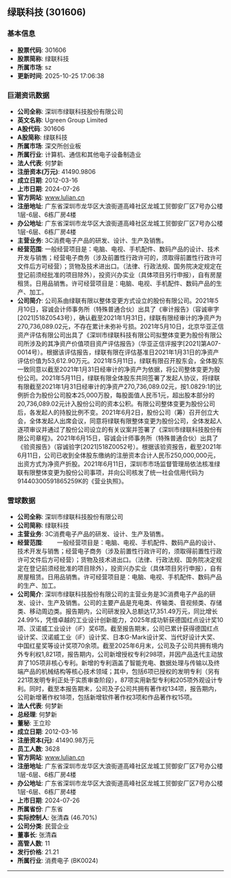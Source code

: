 ## 绿联科技 (301606)

### 基本信息

- **股票代码**: 301606
- **股票简称**: 绿联科技
- **所属市场**: sz
- **更新时间**: 2025-10-25 17:06:38

### 巨潮资讯数据

- **公司全称**: 深圳市绿联科技股份有限公司
- **英文名称**: Ugreen Group Limited
- **A股代码**: 301606
- **A股简称**: 绿联科技
- **所属市场**: 深交所创业板
- **所属行业**: 计算机、通信和其他电子设备制造业
- **法人代表**: 何梦新
- **注册资本(万元)**: 41490.9806
- **成立日期**: 2012-03-16
- **上市日期**: 2024-07-26
- **官方网站**: www.lulian.cn
- **注册地址**: 广东省深圳市龙华区大浪街道高峰社区龙城工贸御安厂区7号办公楼1层-6层、6栋厂房4楼
- **办公地址**: 广东省深圳市龙华区大浪街道高峰社区龙城工贸御安厂区7号办公楼1层-6层、6栋厂房4楼
- **主营业务**: 3C消费电子产品的研发、设计、生产及销售。
- **经营范围**: 一般经营项目是：电脑、电视、手机配件、数码产品的设计、技术开发与销售；经营电子商务（涉及前置性行政许可的，须取得前置性行政许可文件后方可经营）；货物及技术进出口。（法律、行政法规、国务院决定规定在登记前须经批准的项目除外），投资兴办实业（具体项目另行申报），自有房屋租赁。日用品销售。许可经营项目是：电脑、电视、手机配件、数码产品的生产、加工。
- **公司简介**: 公司系由绿联有限以整体变更方式设立的股份有限公司。2021年5月10日，容诚会计师事务所（特殊普通合伙）出具了《审计报告》（容诚审字[2021]518Z0543号），确认截至2021年1月31日，绿联有限经审计的净资产为270,736,089.02元，不存在累计未弥补亏损。2021年5月10日，北京华亚正信资产评估有限公司出具了《深圳市绿联科技有限公司拟整体变更为股份有限公司所涉及的其净资产价值项目资产评估报告》（华亚正信评报字[2021]第A07-0014号）。根据该评估报告，绿联有限在评估基准日2021年1月31日的净资产评估价值为53,612.90万元。2021年5月11日，绿联有限召开股东会，全体股东一致同意以截至2021年1月31日经审计的净资产为依据，将公司整体变更为股份公司。2021年5月11日，绿联有限全体股东共同签署了发起人协议，将绿联有限截至2021年1月31日经审计的净资产270,736,089.02元，按1.0829:1的比例折合为股份公司股本25,000万股，每股面值人民币1元，超出股本部分的20,736,089.02元计入股份公司的资本公积。有限公司整体变更为股份公司后，各发起人的持股比例不变。2021年6月2日，股份公司（筹）召开创立大会，全体发起人出席会议，同意将绿联有限整体变更为股份公司，全体发起人逐项审议并通过了股份公司设立的有关议案并签署了《深圳市绿联科技股份有限公司章程》。2021年6月15日，容诚会计师事务所（特殊普通合伙）出具了《验资报告》（容诚验字[2021]518Z0052号）。根据该验资报告，截至2021年6月11日，公司已收到全体股东缴纳的注册资本合计人民币250,000,000元，出资方式为净资产折股。2021年6月11日，深圳市市场监督管理局依法核准绿联有限整体变更为股份公司事项，并向公司核发了统一社会信用代码为91440300591865259K的《营业执照》。

### 雪球数据

- **公司全称**: 深圳市绿联科技股份有限公司
- **公司简称**: 绿联科技
- **主营业务**: 3C消费电子产品的研发、设计、生产及销售。
- **经营范围**: 　　一般经营项目是：电脑、电视、手机配件、数码产品的设计、技术开发与销售；经营电子商务（涉及前置性行政许可的，须取得前置性行政许可文件后方可经营）；货物及技术进出口。（法律、行政法规、国务院决定规定在登记前须经批准的项目除外），投资兴办实业（具体项目另行申报），自有房屋租赁。日用品销售。许可经营项目是：电脑、电视、手机配件、数码产品的生产、加工。
- **公司简介**: 深圳市绿联科技股份有限公司的主营业务是3C消费电子产品的研发、设计、生产及销售。公司的主要产品是充电类、传输类、音视频类、存储类、移动周边类。报告期内，公司研发投入总额达17,351.49万元，同比增长24.99%，凭借卓越的工业设计创新能力，2025年成功斩获德国红点设计奖10项、汉诺威工业设计（iF）奖6项。截至报告期末，公司已累计获得德国红点设计奖、汉诺威工业（iF）设计奖、日本G-Mark设计奖、当代好设计大奖、中国红星奖等设计奖项70余项。截至2025年6月末，公司及子公司共拥有境内外专利权1,821项，报告期内，公司新增授权专利298项，并因产品迭代主动放弃了105项非核心专利。新增的专利涵盖了智能充电、数据处理与传输以及终端产品的机械结构等核心技术领域；其中，包括6项已授权的发明专利（另有221项发明专利正处于实质审查阶段），87项实用新型专利和205项外观设计专利。同时，截至本报告期末，公司及子公司共拥有著作权134项，报告期内，公司新增著作权18项，包括新增软件著作权3项和作品著作权15项。
- **法人代表**: 何梦新
- **总经理**: 何梦新
- **董秘**: 王立珍
- **成立日期**: 2012-03-16
- **注册资本(元)**: 41490.98万元
- **员工人数**: 3628
- **官方网站**: www.lulian.cn
- **注册地址**: 广东省深圳市龙华区大浪街道高峰社区龙城工贸御安厂区7号办公楼1层-6层、6栋厂房4楼
- **办公地址**: 广东省深圳市龙华区大浪街道高峰社区龙城工贸御安厂区7号办公楼1层-6层、6栋厂房4楼
- **上市日期**: 2024-07-26
- **所属省份**: 广东省
- **实际控制人**: 张清森 (46.70%)
- **公司分类**: 民营企业
- **董事长**: 张清森
- **高管人数**: 11
- **发行价格**: 21.21
- **所属行业**: 消费电子 (BK0024)

---
